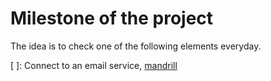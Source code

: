 # Milestone of the project

The idea is to check one of the following elements everyday.

[ ]: Connect to an email service, [mandrill][1]


[1]: http://mandrill.com/
